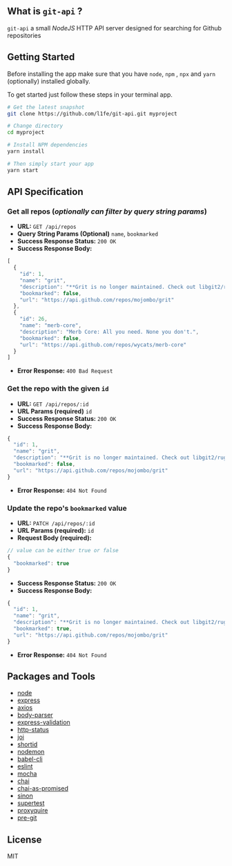 ## What is `git-api` ?

`git-api` a small *NodeJS* HTTP API server designed for searching for Github repositories

## Getting Started
Before installing the app make sure that you have `node`, `npm` , `npx` and `yarn` (optionally) installed globally.

To get started just follow these steps in your terminal app.

```bash
# Get the latest snapshot
git clone https://github.com/l1fe/git-api.git myproject

# Change directory
cd myproject

# Install NPM dependencies
yarn install

# Then simply start your app
yarn start
```


**API Specification**
----

### Get all repos (*optionally can filter by query string params*)
* **URL:**	`GET /api/repos`
* **Query String Params (Optional)** `name`, `bookmarked`
* **Success Response Status:** `200 OK`
* **Success Response Body:**
```js
[
  {
    "id": 1,
    "name": "grit",
    "description": "**Grit is no longer maintained. Check out libgit2/rugged.** Grit gives you object oriented read/write access to Git repositories via Ruby.",
    "bookmarked": false,
    "url": "https://api.github.com/repos/mojombo/grit"
  },
  {
    "id": 26,
    "name": "merb-core",
    "description": "Merb Core: All you need. None you don't.",
    "bookmarked": false,
    "url": "https://api.github.com/repos/wycats/merb-core"
  }
]
```

* **Error Response:** `400 Bad Request`

### Get the repo with the given `id`
* **URL:**	`GET /api/repos/:id`
* **URL Params (required)** `id`
* **Success Response Status:** `200 OK`
* **Success Response Body:**
```js
{
  "id": 1,
  "name": "grit",
  "description": "**Grit is no longer maintained. Check out libgit2/rugged.** Grit gives you object oriented read/write access to Git repositories via Ruby.",
  "bookmarked": false,
  "url": "https://api.github.com/repos/mojombo/grit"
}
```
* **Error Response:** `404 Not Found`

### Update the repo's `bookmarked` value
* **URL:**	`PATCH /api/repos/:id`
* **URL Params (required):** `id`
* **Request Body (required):**
```js
// value can be either true or false
{
  "bookmarked": true
}
```
* **Success Response Status:** `200 OK`
* **Success Response Body:**
```js
{
  "id": 1,
  "name": "grit",
  "description": "**Grit is no longer maintained. Check out libgit2/rugged.** Grit gives you object oriented read/write access to Git repositories via Ruby.",
  "bookmarked": true,
  "url": "https://api.github.com/repos/mojombo/grit"
}
```
* **Error Response:** `404 Not Found`

## Packages and Tools

- [node](http://nodejs.org/)
- [express](https://npmjs.com/package/express)
- [axios](https://www.npmjs.com/package/axios)
- [body-parser](https://www.npmjs.com/package/body-parser)
- [express-validation](https://www.npmjs.com/package/express-validation)
- [http-status](https://www.npmjs.com/package/http-status)
- [joi](https://www.npmjs.com/package/joi)
- [shortid](https://www.npmjs.com/package/shortid)
- [nodemon](https://www.npmjs.com/package/nodemon)
- [babel-cli](https://www.npmjs.com/package/babel-cli)
- [eslint](https://www.npmjs.com/package/eslint)
- [mocha](https://www.npmjs.com/package/mocha)
- [chai](https://www.npmjs.com/package/chai)
- [chai-as-promised](https://www.npmjs.com/package/chai-as-promised)
- [sinon](https://www.npmjs.com/package/sinon)
- [supertest](https://www.npmjs.com/package/supertest)
- [proxyquire](https://www.npmjs.com/package/proxyquire)
- [pre-git](https://www.npmjs.com/package/pre-git)

## License

MIT
